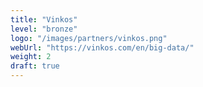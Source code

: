```yaml
---
title: "Vinkos"
level: "bronze"
logo: "/images/partners/vinkos.png"
webUrl: "https://vinkos.com/en/big-data/"
weight: 2
draft: true
---
```

